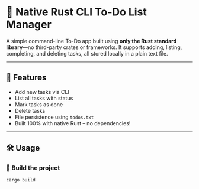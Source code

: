# 📝 Native Rust CLI To-Do List Manager

A simple command-line To-Do app built using **only the Rust standard library**—no third-party crates or frameworks. It supports adding, listing, completing, and deleting tasks, all stored locally in a plain text file.

---

## 🚀 Features

- Add new tasks via CLI
- List all tasks with status
- Mark tasks as done
- Delete tasks
- File persistence using `todos.txt`
- Built 100% with native Rust – no dependencies!

---

## 🛠️ Usage

### 🔧 Build the project
```bash
cargo build

